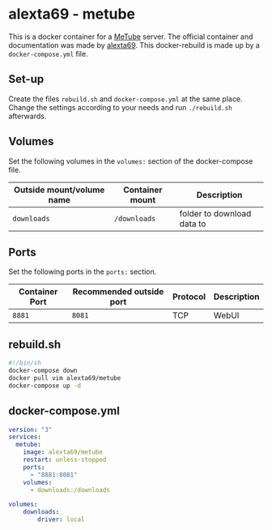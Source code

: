 # alexta69 - metube

This is a docker container for a [MeTube](/wiki/metube.md) server.
The official container and documentation was made by
[alexta69](https://github.com/alexta69/metube).
This docker-rebuild is made up by a `docker-compose.yml` file.

## Set-up

Create the files `rebuild.sh` and `docker-compose.yml` at the same place.
Change the settings according to your needs and run `./rebuild.sh` afterwards.

## Volumes

Set the following volumes in the `volumes:` section of the docker-compose file.

| Outside mount/volume name | Container mount | Description                          |
| ------------------------- | --------------- | ------------------------------------ |
| `downloads`               | `/downloads`    | folder to download data to           |

## Ports

Set the following ports in the `ports:` section.

| Container Port | Recommended outside port | Protocol | Description |
| -------------- | ------------------------ | -------- | ----------- |
| `8881`         | `8081`                   | TCP      | WebUI       |

## rebuild.sh

```sh
#!/bin/sh
docker-compose down
docker pull vim alexta69/metube
docker-compose up -d
```

## docker-compose.yml

```yml
version: "3"
services:
  metube:
    image: alexta69/metube
    restart: unless-stopped
    ports:
      - "8881:8081"
    volumes:
      - downloads:/downloads

volumes:
    downloads:
        driver: local
```
